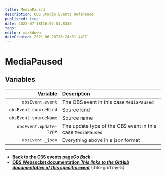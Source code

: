 ```yaml
---
title: MediaPaused
description: OBS Studio Events Reference
published: true
date: 2022-07-18T16:07:53.835Z
tags: 
editor: markdown
dateCreated: 2022-06-28T16:24:31.448Z
---
```


# MediaPaused

## Variables

| Variable | Description |
|---------:|:------------|
| `obsEvent.event` | The OBS event in this case `MediaPaused`
| `obsEvent.sourceKind` | Source kind
| `obsEvent.sourceName` | Source name
| `obsEvent.update-type` | The update type of the OBS event in this case `MediaPaused`
| `obsEvent._json` | Everything above in a json format

---

- [<i class="mdi mdi-chevron-left"></i>**Back to the OBS events page*Go Back***](/en/Broadcasters/OBS/Events)
- [<i class="mdi mdi-github"></i> **OBS Websocket documentation *This links to the GitHub documentation of this specific event***](https://github.com/obsproject/obs-websocket/blob/4.x-current/docs/generated/protocol.md#mediapaused)
{.btn-grid my-5}
